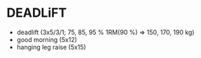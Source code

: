 # DEADLiFT
* deadlift (3x5/3/1; 75, 85, 95 % 1RM(90 %) => 150, 170, 190 kg)
* good morning (5x12)
* hanging leg raise (5x15)
